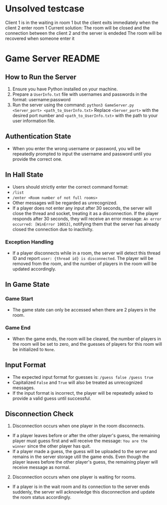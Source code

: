 # Unsolved testcase
Client 1 is in the waiting in room 1 but the client exits immediately when the client 2 enter room 1
Current solution: The room will be closed and the connection between the client 2 and the server is endeded
The room will be recovered when someone enter it
# Game Server README

## How to Run the Server
1. Ensure you have Python installed on your machine.
2. Prepare a `UserInfo.txt` file with usernames and passwords in the format: username:password
3. Run the server using the command:
    `python3 GameServer.py <Server_port> <path_to_UserInfo.txt>`
Replace `<Server_port>` with the desired port number and `<path_to_UserInfo.txt>` with the path to your user information file.

## Authentication State
- When you enter the wrong username or password, you will be repeatedly prompted to input the username and password until you provide the correct one.

## In Hall State
- Users should strictly enter the correct command format:
- `/list`
- `/enter <Room number of not full rooms>`
- Other messages will be regarded as unrecognized.
- If a player does not enter any input after 30 seconds, the server will close the thread and socket, treating it as a disconnection. If the player responds after 30 seconds, they will receive an error message: `An error occurred: [WinError 10053]`, notifying them that the server has already closed the connection due to inactivity.

### Exception Handling
- If a player disconnects while in a room, the server will detect this thread ID and report `user: {thread id} is disconnected`. The player will be removed from the room, and the number of players in the room will be updated accordingly.

## In Game State

### Game Start
- The game state can only be accessed when there are 2 players in the room.

### Game End
- When the game ends, the room will be cleared, the number of players in the room will be set to zero, and the guesses of players for this room will be initialized to `None`.

## Input Format
- The expected input format for guesses is: `/guess false /guess true`
- Capitalized `False` and `True` will also be treated as unrecognized messages.
- If the input format is incorrect, the player will be repeatedly asked to provide a valid guess until successful.

## Disconnection Check
1. Disconnection occurs when one player in the room disconnects.
 - If a player leaves before or after the other player's guess, the remaining player must guess first and will receive the message: `You are the winner` since the other player has quit.
 - If a player made a guess, the guess will be uploaded to the server and remains in the server storage utill the game ends. Even though the player leaves before the other player's guess, the remaining player will receive message as normal.

2. Disconnection occurs when one player is waiting for rooms.
- If a player is in the wait room and its connection to the server ends suddenly, the server will acknowledge this disconnection and update the room status accordingly. 



